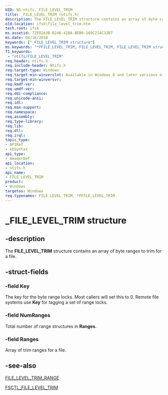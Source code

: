```yaml
---
UID: NS:ntifs._FILE_LEVEL_TRIM
title: _FILE_LEVEL_TRIM (ntifs.h)
description: The FILE_LEVEL_TRIM structure contains an array of byte ranges to trim for a file.
old-location: ifsk\file_level_trim.htm
tech.root: ifsk
ms.assetid: 72FD2A3B-B246-41BA-BEB6-169C214C32D7
ms.date: 04/16/2018
keywords: ["_FILE_LEVEL_TRIM structure"]
ms.keywords: "*PFILE_LEVEL_TRIM, FILE_LEVEL_TRIM, FILE_LEVEL_TRIM structure [Installable File System Drivers], PFILE_LEVEL_TRIM, PFILE_LEVEL_TRIM structure pointer [Installable File System Drivers], _FILE_LEVEL_TRIM, ifsk.file_level_trim, ntifs/FILE_LEVEL_TRIM, ntifs/PFILE_LEVEL_TRIM"
f1_keywords:
 - "ntifs/FILE_LEVEL_TRIM"
req.header: ntifs.h
req.include-header: Ntifs.h
req.target-type: Windows
req.target-min-winverclnt: Available in Windows 8 and later versions of Windows.
req.target-min-winversvr: 
req.kmdf-ver: 
req.umdf-ver: 
req.ddi-compliance: 
req.unicode-ansi: 
req.idl: 
req.max-support: 
req.namespace: 
req.assembly: 
req.type-library: 
req.lib: 
req.dll: 
req.irql: 
topic_type:
- APIRef
- kbSyntax
api_type:
- HeaderDef
api_location:
- ntifs.h
api_name:
- FILE_LEVEL_TRIM
product:
- Windows
targetos: Windows
req.typenames: FILE_LEVEL_TRIM, *PFILE_LEVEL_TRIM
---
```


# _FILE_LEVEL_TRIM structure


## -description


The <b>FILE_LEVEL_TRIM</b> structure contains an array of byte ranges to trim for a file.


## -struct-fields




### -field Key

The key for the byte range locks. Most callers will set this to 0. Remote file systems use <b>Key</b> for tagging a set of range locks.


### -field NumRanges

Total number of range structures in <b>Ranges</b>.


### -field Ranges

Array of trim ranges for a file.


## -see-also




<a href="https://docs.microsoft.com/windows-hardware/drivers/ddi/ntifs/ns-ntifs-_file_level_trim_range">FILE_LEVEL_TRIM_RANGE</a>



<a href="https://docs.microsoft.com/windows-hardware/drivers/ifs/fsctl-file-level-trim">FSCTL_FILE_LEVEL_TRIM</a>
 

 

